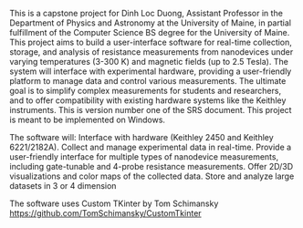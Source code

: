 This is a capstone project for Dinh Loc Duong, Assistant Professor in the Department of Physics and Astronomy at the University of Maine, in partial fulfillment of the Computer Science BS degree for the University of Maine. This project aims to build a user-interface software for real-time collection, storage, and analysis of resistance measurements from nanodevices under varying temperatures (3-300 K) and magnetic fields (up to 2.5 Tesla). The system will interface with experimental hardware, providing a user-friendly platform to manage data and control various measurements. The ultimate goal is to simplify complex measurements for students and researchers, and to offer compatibility with existing hardware systems like the Keithley instruments. This is version number one of the SRS document. This project is meant to be implemented on Windows.

The software will:
Interface with hardware (Keithley 2450 and Keithley 6221/2182A).
Collect and manage experimental data in real-time.
Provide a user-friendly interface for multiple types of nanodevice measurements, including gate-tunable and 4-probe resistance measurements.
Offer 2D/3D visualizations and color maps of the collected data.
Store and analyze large datasets in 3 or 4 dimension

The software uses Custom TKinter by Tom Schimansky
https://github.com/TomSchimansky/CustomTkinter
